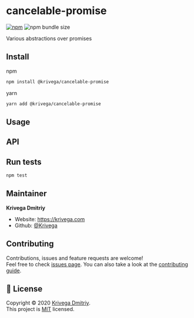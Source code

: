 # cancelable-promise

[![npm](https://img.shields.io/npm/v/@krivega/cancelable-promise?style=flat-square)](https://www.npmjs.com/package/@krivega/cancelable-promise)
![npm bundle size](https://img.shields.io/bundlephobia/minzip/@krivega/cancelable-promise?style=flat-square)

Various abstractions over promises

## Install

npm

```sh
npm install @krivega/cancelable-promise
```

yarn

```sh
yarn add @krivega/cancelable-promise
```

## Usage

## API

## Run tests

```sh
npm test
```

## Maintainer

**Krivega Dmitriy**

- Website: https://krivega.com
- Github: [@Krivega](https://github.com/Krivega)

## Contributing

Contributions, issues and feature requests are welcome!<br />Feel free to check [issues page](https://github.com/Krivega/cancelable-promise/issues). You can also take a look at the [contributing guide](https://github.com/Krivega/cancelable-promise/blob/master/CONTRIBUTING.md).

## 📝 License

Copyright © 2020 [Krivega Dmitriy](https://github.com/Krivega).<br />
This project is [MIT](https://github.com/Krivega/cancelable-promise/blob/master/LICENSE) licensed.
